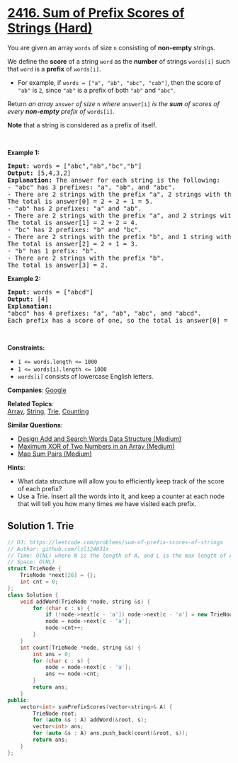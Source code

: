# [2416. Sum of Prefix Scores of Strings (Hard)](https://leetcode.com/problems/sum-of-prefix-scores-of-strings)

<p>You are given an array <code>words</code> of size <code>n</code> consisting of <strong>non-empty</strong> strings.</p>

<p>We define the <strong>score</strong> of a string <code>word</code> as the <strong>number</strong> of strings <code>words[i]</code> such that <code>word</code> is a <strong>prefix</strong> of <code>words[i]</code>.</p>

<ul>
	<li>For example, if <code>words = [&quot;a&quot;, &quot;ab&quot;, &quot;abc&quot;, &quot;cab&quot;]</code>, then the score of <code>&quot;ab&quot;</code> is <code>2</code>, since <code>&quot;ab&quot;</code> is a prefix of both <code>&quot;ab&quot;</code> and <code>&quot;abc&quot;</code>.</li>
</ul>

<p>Return <em>an array </em><code>answer</code><em> of size </em><code>n</code><em> where </em><code>answer[i]</code><em> is the <strong>sum</strong> of scores of every <strong>non-empty</strong> prefix of </em><code>words[i]</code>.</p>

<p><strong>Note</strong> that a string is considered as a prefix of itself.</p>

<p>&nbsp;</p>
<p><strong class="example">Example 1:</strong></p>

<pre>
<strong>Input:</strong> words = [&quot;abc&quot;,&quot;ab&quot;,&quot;bc&quot;,&quot;b&quot;]
<strong>Output:</strong> [5,4,3,2]
<strong>Explanation:</strong> The answer for each string is the following:
- &quot;abc&quot; has 3 prefixes: &quot;a&quot;, &quot;ab&quot;, and &quot;abc&quot;.
- There are 2 strings with the prefix &quot;a&quot;, 2 strings with the prefix &quot;ab&quot;, and 1 string with the prefix &quot;abc&quot;.
The total is answer[0] = 2 + 2 + 1 = 5.
- &quot;ab&quot; has 2 prefixes: &quot;a&quot; and &quot;ab&quot;.
- There are 2 strings with the prefix &quot;a&quot;, and 2 strings with the prefix &quot;ab&quot;.
The total is answer[1] = 2 + 2 = 4.
- &quot;bc&quot; has 2 prefixes: &quot;b&quot; and &quot;bc&quot;.
- There are 2 strings with the prefix &quot;b&quot;, and 1 string with the prefix &quot;bc&quot;.
The total is answer[2] = 2 + 1 = 3.
- &quot;b&quot; has 1 prefix: &quot;b&quot;.
- There are 2 strings with the prefix &quot;b&quot;.
The total is answer[3] = 2.
</pre>

<p><strong class="example">Example 2:</strong></p>

<pre>
<strong>Input:</strong> words = [&quot;abcd&quot;]
<strong>Output:</strong> [4]
<strong>Explanation:</strong>
&quot;abcd&quot; has 4 prefixes: &quot;a&quot;, &quot;ab&quot;, &quot;abc&quot;, and &quot;abcd&quot;.
Each prefix has a score of one, so the total is answer[0] = 1 + 1 + 1 + 1 = 4.
</pre>

<p>&nbsp;</p>
<p><strong>Constraints:</strong></p>

<ul>
	<li><code>1 &lt;= words.length &lt;= 1000</code></li>
	<li><code>1 &lt;= words[i].length &lt;= 1000</code></li>
	<li><code>words[i]</code> consists of lowercase English letters.</li>
</ul>


**Companies**:
[Google](https://leetcode.com/company/google)

**Related Topics**:  
[Array](https://leetcode.com/tag/array), [String](https://leetcode.com/tag/string), [Trie](https://leetcode.com/tag/trie), [Counting](https://leetcode.com/tag/counting)

**Similar Questions**:
* [Design Add and Search Words Data Structure (Medium)](https://leetcode.com/problems/design-add-and-search-words-data-structure)
* [Maximum XOR of Two Numbers in an Array (Medium)](https://leetcode.com/problems/maximum-xor-of-two-numbers-in-an-array)
* [Map Sum Pairs (Medium)](https://leetcode.com/problems/map-sum-pairs)

**Hints**:
* What data structure will allow you to efficiently keep track of the score of each prefix?
* Use a Trie. Insert all the words into it, and keep a counter at each node that will tell you how many times we have visited each prefix.

## Solution 1. Trie

```cpp
// OJ: https://leetcode.com/problems/sum-of-prefix-scores-of-strings
// Author: github.com/lzl124631x
// Time: O(NL) where N is the length of A, and L is the max length of A[i]
// Space: O(NL)
struct TrieNode {
    TrieNode *next[26] = {};
    int cnt = 0;
};
class Solution {
    void addWord(TrieNode *node, string &s) {
        for (char c : s) {
            if (!node->next[c - 'a']) node->next[c - 'a'] = new TrieNode();
            node = node->next[c - 'a'];
            node->cnt++;
        }
    }
    int count(TrieNode *node, string &s) {
        int ans = 0;
        for (char c : s) {
            node = node->next[c - 'a'];
            ans += node->cnt;
        }
        return ans;
    }
public:
    vector<int> sumPrefixScores(vector<string>& A) {
        TrieNode root;
        for (auto &s : A) addWord(&root, s);
        vector<int> ans;
        for (auto &s : A) ans.push_back(count(&root, s));
        return ans;
    }
};
```